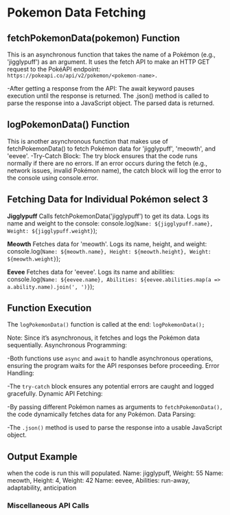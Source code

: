 
# Pokemon Data Fetching

## fetchPokemonData(pokemon) Function

This is an asynchronous function that takes the name of a Pokémon (e.g., 'jigglypuff') as an argument.
It uses the fetch API to make an HTTP GET request to the PokéAPI endpoint:
 ``https://pokeapi.co/api/v2/pokemon/<pokemon-name>.``

-After getting a response from the API:
The await keyword pauses execution until the response is returned. The .json() method is called to parse the response into a JavaScript object.
The parsed data is returned.

## logPokemonData() Function

This is another asynchronous function that makes use of fetchPokemonData() to fetch Pokémon data for 'jigglypuff', 'meowth', and 'eevee'.
-Try-Catch Block: The try block ensures that the code runs normally if there are no errors. If an error occurs during the fetch (e.g., network issues, invalid Pokémon name), the catch block will log the error to the console using console.error.

## Fetching Data for Individual Pokémon select 3

**Jigglypuff**
Calls fetchPokemonData('jigglypuff') to get its data.
Logs its name and weight to the console:
 console.log(`Name: ${jigglypuff.name}, Weight: ${jigglypuff.weight}`);

**Meowth**
Fetches data for 'meowth'.
Logs its name, height, and weight:
 console.log(`Name: ${meowth.name}, Height: ${meowth.height}, Weight: ${meowth.weight}`);

**Eevee**
Fetches data for 'eevee'.
Logs its name and abilities:
 console.log(`Name: ${eevee.name}, Abilities: ${eevee.abilities.map(a => a.ability.name).join(', ')}`);

## Function Execution

The ``logPokemonData()`` function is called at the end:
 ``logPokemonData();``

Note:
Since it’s asynchronous, it fetches and logs the Pokémon data sequentially.
Asynchronous Programming:

-Both functions use ``async`` and ``await`` to handle asynchronous operations, ensuring the program waits for the API responses before proceeding.
Error Handling:

-The ``try-catch`` block ensures any potential errors are caught and logged gracefully.
Dynamic API Fetching:

-By passing different Pokémon names as arguments to ``fetchPokemonData(),`` the code dynamically fetches data for any Pokémon.
Data Parsing:

-The ``.json()`` method is used to parse the response into a usable JavaScript object.

## Output Example

when the code is run this will populated.
Name: jigglypuff, Weight: 55
Name: meowth, Height: 4, Weight: 42
Name: eevee, Abilities: run-away, adaptability, anticipation

### Miscellaneous API Calls

